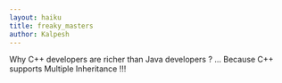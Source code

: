 ```yaml
---
layout: haiku
title: freaky_masters
author: Kalpesh
---
```


Why C++ developers are richer than Java developers ? ...
Because C++ supports Multiple Inheritance !!! 
